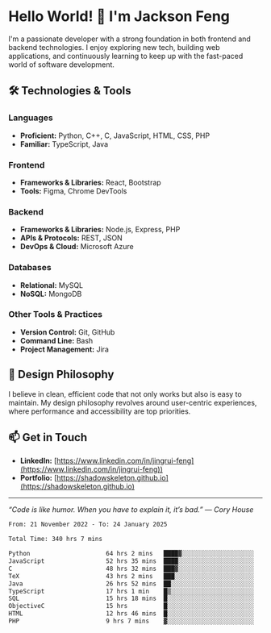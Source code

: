 # Hello World! 👋 I'm Jackson Feng

I'm a passionate developer with a strong foundation in both frontend and backend technologies. I enjoy exploring new tech, building web applications, and continuously learning to keep up with the fast-paced world of software development.

## 🛠 Technologies & Tools

### Languages
- **Proficient:** Python, C++, C, JavaScript, HTML, CSS, PHP
- **Familiar:** TypeScript, Java

### Frontend
- **Frameworks & Libraries:** React, Bootstrap
- **Tools:** Figma, Chrome DevTools

### Backend
- **Frameworks & Libraries:** Node.js, Express, PHP
- **APIs & Protocols:** REST, JSON
- **DevOps & Cloud:** Microsoft Azure

### Databases
- **Relational:** MySQL
- **NoSQL:** MongoDB

### Other Tools & Practices
- **Version Control:** Git, GitHub
- **Command Line:** Bash
- **Project Management:** Jira


## 🎨 Design Philosophy

I believe in clean, efficient code that not only works but also is easy to maintain. My design philosophy revolves around user-centric experiences, where performance and accessibility are top priorities.

## 📫 Get in Touch

- **LinkedIn:** [https://www.linkedin.com/in/jingrui-feng](https://www.linkedin.com/in/jingrui-feng))
- **Portfolio:** [https://shadowskeleton.github.io](https://shadowskeleton.github.io)

---

*“Code is like humor. When you have to explain it, it’s bad.” — Cory House*



<!--START_SECTION:waka-->

```txt
From: 21 November 2022 - To: 24 January 2025

Total Time: 340 hrs 7 mins

Python                     64 hrs 2 mins   ████▓░░░░░░░░░░░░░░░░░░░░   18.83 %
JavaScript                 52 hrs 35 mins  ████░░░░░░░░░░░░░░░░░░░░░   15.46 %
C                          48 hrs 32 mins  ███▓░░░░░░░░░░░░░░░░░░░░░   14.27 %
TeX                        43 hrs 2 mins   ███░░░░░░░░░░░░░░░░░░░░░░   12.66 %
Java                       26 hrs 52 mins  ██░░░░░░░░░░░░░░░░░░░░░░░   07.90 %
TypeScript                 17 hrs 1 min    █▒░░░░░░░░░░░░░░░░░░░░░░░   05.01 %
SQL                        15 hrs 18 mins  █░░░░░░░░░░░░░░░░░░░░░░░░   04.50 %
ObjectiveC                 15 hrs          █░░░░░░░░░░░░░░░░░░░░░░░░   04.41 %
HTML                       12 hrs 46 mins  █░░░░░░░░░░░░░░░░░░░░░░░░   03.76 %
PHP                        9 hrs 7 mins    ▓░░░░░░░░░░░░░░░░░░░░░░░░   02.68 %
```

<!--END_SECTION:waka-->

